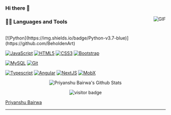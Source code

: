 ### Hi there 👋

<!--
**BeholdenArt/BeholdenArt** is a ✨ _special_ ✨ repository because its `README.md` (this file) appears on your GitHub profile.

Here are some ideas to get you started:

- 🔭 I’m currently working on ...
- 🌱 I’m currently learning ...
- 👯 I’m looking to collaborate on ...
- 🤔 I’m looking for help with ...
- 💬 Ask me about ...
- 📫 How to reach me: ...
- 😄 Pronouns: ...
- ⚡ Fun fact: ...
-->
  <img align="right" alt="GIF" src="https://media.giphy.com/media/836HiJc7pgzy8iNXCn/giphy.gif" />
  
### 👨‍💻 Languages and Tools

<br />
[![Python](https://img.shields.io/badge/Python-v3.7-blue)](https://github.com/BeholdenArt) 

[![JavaScript](https://img.shields.io/badge/-JavaScript-black?style=flat&logo=javascript&link=https://github.com/BRdhanani)](https://github.com/BeholdenArt) 
[![HTML5](https://img.shields.io/badge/-HTML5-E34F26?style=flat&logo=html5&logoColor=white&link=https://github.com/BRdhanani)](https://github.com/BeholdenArt) 
[![CSS3](https://img.shields.io/badge/-CSS3-1572B6?style=flat&logo=css3&link=https://github.com/BRdhanani)](https://github.com/BeholdenArt) 
[![Bootstrap](https://img.shields.io/badge/-Bootstrap-563D7C?style=flat&logo=bootstrap&link=https://github.com/BRdhanani)](https://github.com/BeholdenArt) 

[![MySQL](https://img.shields.io/badge/-MySQL-black?style=flat&logo=mysql&link=https://github.com/BRdhanani)](https://github.com/BeholdenArt)
[![Git](https://img.shields.io/badge/-Git-black?style=flat&logo=git&link=https://github.com/BRdhanani)](https://github.com/BeholdenArt) 

[![Typescript](https://img.shields.io/badge/-TypeScript-white?style=flat&logo=typescript&link=https://github.com/BRdhanani)](https://github.com/BeholdenArt)
[![Angular](https://img.shields.io/badge/-Angular-red?style=flat&logo=angular&link=https://github.com/BRdhanani)](https://github.com/BeholdenArt) 
[![NextJS](https://img.shields.io/badge/-NextJS-black?style=flat&logo=nextjs&link=https://github.com/BRdhanani)](https://github.com/BeholdenArt)
[![MobX](https://img.shields.io/badge/-MobX-gray?style=flat&logo=mobx&link=https://github.com/BRdhanani)](https://gitlab.com/BeholdenArt) 

<p align='center'>
  <img align="center" src="https://github-readme-stats.vercel.app/api?username=BeholdenArt&show_icons=true&title_color=fff&icon_color=79ff97&text_color=efefef&bg_color=24292e" alt="Priyanshu Bairwa's Github Stats">
</p>

<p align='center'>
  <img src="https://visitor-badge.glitch.me/badge?page_id=BeholdenArt" alt="visitor badge"/>
</p>

[Priyanshu Bairwa](https://github.com/BeholdenArt)

-----
